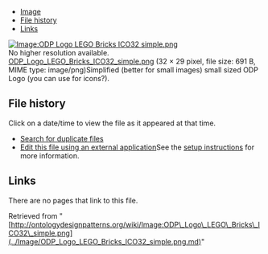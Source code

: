 * [Image](../Image/ODP_Logo_LEGO_Bricks_ICO32_simple.png.md#file)
* [File history](../Image/ODP_Logo_LEGO_Bricks_ICO32_simple.png.md#filehistory)
* [Links](../Image/ODP_Logo_LEGO_Bricks_ICO32_simple.png.md#filelinks)

[![Image:ODP Logo LEGO Bricks ICO32 simple.png](../../../images/2/2f/ODP_Logo_LEGO_Bricks_ICO32_simple.png)](../../../images/2/2f/ODP_Logo_LEGO_Bricks_ICO32_simple.png)  
No higher resolution available.  
[ODP\_Logo\_LEGO\_Bricks\_ICO32\_simple.png](../../../images/2/2f/ODP_Logo_LEGO_Bricks_ICO32_simple.png)‎ (32 × 29 pixel, file size: 691 B, MIME type: image/png)Simplified (better for small images) small sized ODP Logo (you can use for icons?).




## File history

Click on a date/time to view the file as it appeared at that time.



  
* [Search for duplicate files](http://ontologydesignpatterns.org/wiki/Special:FileDuplicateSearch/ODP_Logo_LEGO_Bricks_ICO32_simple.png "Special:FileDuplicateSearch/ODP Logo LEGO Bricks ICO32 simple.png")
* [Edit this file using an external application](http://ontologydesignpatterns.org/wiki/index.php?title=Image:ODP_Logo_LEGO_Bricks_ICO32_simple.png&action=edit&externaledit=true&mode=file "Image:ODP Logo LEGO Bricks ICO32 simple.png")See the [setup instructions](http://www.mediawiki.org/wiki/Manual:External_editors "http://www.mediawiki.org/wiki/Manual:External_editors") for more information.

## Links



There are no pages that link to this file.




Retrieved from "[http://ontologydesignpatterns.org/wiki/Image:ODP\_Logo\_LEGO\_Bricks\_ICO32\_simple.png](../Image/ODP_Logo_LEGO_Bricks_ICO32_simple.png.md)"